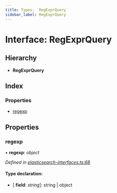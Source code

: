 ```yaml
---
title: Types: `RegExprQuery`
sidebar_label: RegExprQuery
---
```


# Interface: RegExprQuery

## Hierarchy

* **RegExprQuery**

## Index

### Properties

* [regexp](regexprquery.md#regexp)

## Properties

###  regexp

• **regexp**: *object*

*Defined in [elasticsearch-interfaces.ts:68](https://github.com/terascope/teraslice/blob/b843209f9/packages/types/src/elasticsearch-interfaces.ts#L68)*

#### Type declaration:

* \[ **field**: *string*\]: string | object
